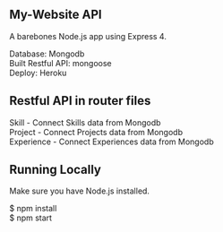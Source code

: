 ## My-Website API  
A barebones Node.js app using Express 4.  
  
Database: Mongodb  
Built Restful API: mongoose  
Deploy: Heroku  
  
## Restful API in router files  
Skill - Connect Skills data from Mongodb  
Project - Connect Projects data from Mongodb  
Experience - Connect Experiences data from Mongodb  
  
## Running Locally  
Make sure you have Node.js installed.  
  
$ npm install  
$ npm start  